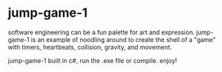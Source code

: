 # jump-game-1
software engineering can be a fun palette for art and expression.
jump-game-1 is an example of noodling around to create the shell of a "game" with timers, heartbeats, collision, gravity, and movement.

jump-game-1 built in c#, run the .exe file or compile. enjoy!
